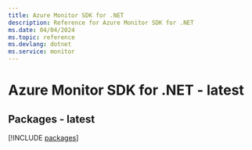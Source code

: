 ```yaml
---
title: Azure Monitor SDK for .NET
description: Reference for Azure Monitor SDK for .NET
ms.date: 04/04/2024
ms.topic: reference
ms.devlang: dotnet
ms.service: monitor
---
```

# Azure Monitor SDK for .NET - latest
## Packages - latest
[!INCLUDE [packages](monitor-index.md)]